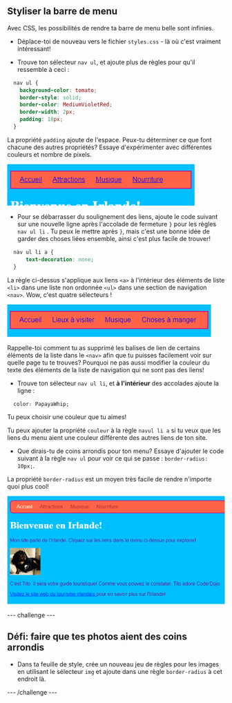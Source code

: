## Styliser la barre de menu

Avec CSS, les possibilités de rendre ta barre de menu belle sont infinies.

- Déplace-toi de nouveau vers le fichier `styles.css` - là où c'est vraiment intéressant!

- Trouve ton sélecteur `nav ul`, et ajoute plus de règles pour qu'il ressemble à ceci :

```css
  nav ul {
    background-color: tomato;
    border-style: solid;
    border-color: MediumVioletRed;
    border-width: 2px;
    padding: 10px;
  }
```

La propriété `padding` ajoute de l'espace. Peux-tu déterminer ce que font chacune des autres propriétés? Essaye d'expérimenter avec différentes couleurs et nombre de pixels.

![Barre de menu avec bordures et padding ajoutés](images/egMenuBarMoreStyle.png)

- Pour se débarrasser du soulignement des liens, ajoute le code suivant sur une nouvelle ligne après l'accolade de fermeture `}` pour les règles `nav ul li` . Tu peux le mettre après `}`, mais c'est une bonne idée de garder des choses liées ensemble, ainsi c'est plus facile de trouver!

```css
  nav ul li a {
      text-decoration: none;
  }
```

La règle ci-dessus s'applique aux liens `<a>` à l'intérieur des éléments de liste `<li>` dans une liste non ordonnée `<ul>` dans une section de navigation `<nav>`. Wow, c'est quatre sélecteurs !

![Barre de menu avec le surlignage de lien supprimé](images/egMenuBarNoUnderline.png)

Rappelle-toi comment tu as supprimé les balises de lien de certains éléments de la liste dans le `<nav>` afin que tu puisses facilement voir sur quelle page tu te trouves? Pourquoi ne pas aussi modifier la couleur du texte des éléments de la liste de navigation qui ne sont pas des liens!

- Trouve ton sélecteur `nav ul li`, et **à l'intérieur** des accolades ajoute la ligne :

```css
  color: PapayaWhip;
```

Tu peux choisir une couleur que tu aimes!

Tu peux ajouter la propriété `couleur` à la règle `navul li a` si tu veux que les liens du menu aient une couleur différente des autres liens de ton site.

- Que dirais-tu de coins arrondis pour ton menu? Essaye d'ajouter le code suivant à la règle `nav ul` pour voir ce qui se passe : `border-radius: 10px;`.

La propriété `border-radius` est un moyen très facile de rendre n'importe quoi plus cool!

![Page web avec coins arrondis sur la barre de menu et sur une image](images/egMenuBarFullStyles_result.png)

\--- challenge \---

## Défi: faire que tes photos aient des coins arrondis

- Dans ta feuille de style, crée un nouveau jeu de règles pour les images en utilisant le sélecteur `img` et ajoute dans une règle `border-radius` à cet endroit là.

\--- /challenge \---